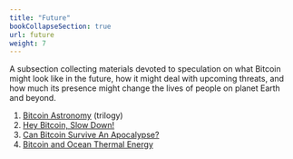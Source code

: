 ```yaml
---
title: "Future"
bookCollapseSection: true
url: future
weight: 7
---
```


A subsection collecting materials devoted to speculation on what Bitcoin might look like in the future, how it might deal with upcoming threats, and how much its presence might change the lives of people on planet Earth and beyond.

1. [Bitcoin Astronomy](/en/ba/) (trilogy)
2. [Hey Bitcoin, Slow Down!](/en/hey-bitcoin-slow-down)
3. [Can Bitcoin Survive An Apocalypse?](/en/apocalypse)
4. [Bitcoin and Ocean Thermal Energy](/en/bitcoin-and-oceans)
